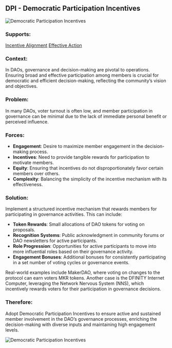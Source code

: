 ## DPI - Democratic Participation Incentives

![Democratic Participation Incentives](./output/illustrations/democratic_participation_incentives.png)

### Supports:
[Incentive Alignment](./incentive_alignment.html)
[Effective Action](./effective_action.html)

### Context:
In DAOs, governance and decision-making are pivotal to operations. Ensuring broad and effective participation among members is crucial for democratic and efficient decision-making, reflecting the community’s vision and objectives.

### Problem:
In many DAOs, voter turnout is often low, and member participation in governance can be minimal due to the lack of immediate personal benefit or perceived influence.

### Forces:
- **Engagement**: Desire to maximize member engagement in the decision-making process.
- **Incentives**: Need to provide tangible rewards for participation to motivate members.
- **Equity**: Ensuring that incentives do not disproportionately favor certain members over others.
- **Complexity**: Balancing the simplicity of the incentive mechanism with its effectiveness.

### Solution:
Implement a structured incentive mechanism that rewards members for participating in governance activities. This can include:
- **Token Rewards**: Small allocations of DAO tokens for voting on proposals.
- **Recognition Systems**: Public acknowledgment in community forums or DAO newsletters for active participants.
- **Role Progression**: Opportunities for active participants to move into more influential roles based on their governance activity.
- **Engagement Bonuses**: Additional bonuses for consistently participating in a set number of voting cycles or governance events.

Real-world examples include MakerDAO, where voting on changes to the protocol can earn voters MKR tokens. Another case is the DFINITY Internet Computer, leveraging the Network Nervous System (NNS), which incentively rewards voters for their participation in governance decisions.

### Therefore:
Adopt Democratic Participation Incentives to ensure active and sustained member involvement in the DAO’s governance processes, enriching the decision-making with diverse inputs and maintaining high engagement levels.

![Democratic Participation Incentives](./output/democratic_participation_incentives_specific_graph.png)